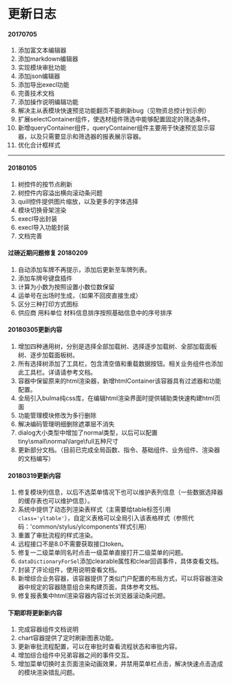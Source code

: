 # 更新日志

#### 20170705
1. 添加富文本编辑器
2. 添加markdown编辑器
3. 实现模块审批功能
4. 添加json编辑器
5. 添加导出execl功能
6. 完善技术文档
7. 添加操作说明编辑功能
8. 解决主从表模块快速预览功能翻页不能刷新bug（见物资总控计划示例）
9. 扩展selectContainer组件，使选材组件筛选中能够配置固定的筛选条件。
10. 新增queryContainer组件，queryContainer组件主要用于快速预览显示容器，以及只需要显示和筛选器的报表展示容器。
11. 优化合计框样式

---
#### 20180105
1. 树控件的按节点刷新
2. 树控件内容溢出横向滚动条问题
3. quill控件提供图片缩放，以及更多的字体选择
4. 模块切换骨架渲染
5. execl导出封装
6. execl导入功能封装
7. 文档完善


#### 过磅近期问题修复 20180209
1. 自动添加车牌不再提示，添加后更新至车牌列表。
2. 添加车牌号键盘插件
3. 计算为小数为按照设置小数位数保留
4. 运单号在出场时生成，（如果不回皮直接生成）
5. 区分三种打印方式图标
6. 供应商 用料单位 材料信息排序按照基础信息中的序号排序


#### 20180305更新内容

1. 增加四种通用树，分别是选择全部加载树、选择逐步加载树、全部加载面板树、逐步加载面板树。
2. 所有选择树添加了工具栏，包含清空值和重载数据按钮。相关业务组件也添加此工具栏。详请请参考文档。
3. 容器中保留原来的html渲染器，新增htmlContainer该容器具有过滤器和功能配置。
4. 全局引入bulma纯css库，在编辑html渲染界面时提供辅助类快速构建html页面
5. 功能管理模块修改为多行删除
6. 解决编码管理明细删除遮罩层不消失
7. dialog大小类型中增加了normal类型，以后可以配置tiny\small\normal\large\full五种尺寸
8. 更新部分文档。（目前已完成全局函数、指令、基础组件、业务组件、渲染器的文档编写）

#### 20180319更新内容

1. 修复模块列信息，以后不选菜单情况下也可以维护表列信息（一些数据选择器的缓存表也可以维护信息）。
2. 系统中提供了动态列渲染表样式（主需要给table标签引用`class='yltable'`），自定义表格可以全局引入该表格样式（参照代     码：'common/stylus/ylcomponents'样式引用）
3. 重置了审批流程的样式渲染。
4. 远程接口不是8.0不需要获取接口token。
5. 修复一二级菜单同名时点击一级菜单直接打开二级菜单的问题。
6. `dataDictionaryForSel`添加clearable属性和clear回调事件，具体查看文档。
7. 封装了评论组件，使用说明查看文档。
8. 新增综合业务容器，该容器提供了类似门户配置的布局方式，可以将容器渲染器中规定的容器随意组合来构建页面，具体参考文档。
9. 修复报表集中html渲染容器内容过长浏览器滚动条问题。


#### 下期即将更新新内容

1. 完成容器组件文档说明
2. chart容器提供了定时刷新图表功能。
3. 更新审批流程配置，可以在审批时查看流程状态和审批内容。
4. 增加综合组件中兄弟容器之间的事件交互。
5. 增加菜单切换时主页面渲染动画效果，并禁用菜单栏点击，解决快速点击造成的模块渲染错乱问题。
